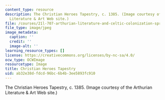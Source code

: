 ```yaml
---
content_type: resource
description: The Christian Heroes Tapestry, c. 1385. (Image courtesy of the Arthurian
  Literature & Art Web site.)
file: /courses/21l-707-arthurian-literature-and-celtic-colonization-spring-2005/ab32e38dfdcd96bc6b4b3ee5893fc910_chp_court.jpg
file_type: image/jpeg
image_metadata:
  caption: ''
  credit: ''
  image-alt: ''
learning_resource_types: []
license: https://creativecommons.org/licenses/by-nc-sa/4.0/
ocw_type: OCWImage
resourcetype: Image
title: Christian Heroes Tapestry
uid: ab32e38d-fdcd-96bc-6b4b-3ee5893fc910
---
```

The Christian Heroes Tapestry, c. 1385. (Image courtesy of the Arthurian Literature & Art Web site.)